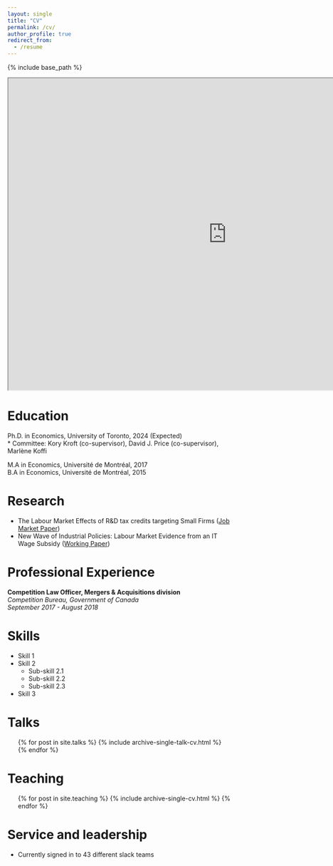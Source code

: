 ```yaml
---
layout: single
title: "CV"
permalink: /cv/
author_profile: true
redirect_from:
  - /resume
---
```

{% include base_path %}

<iframe src="https://drive.google.com/viewerng/viewer?url=https://drive.google.com/file/d/1J-5mubc3RkFvY6uLZvttq12Qx5bVgU8E/view?usp=drive_link" height = "700" width = "980"></iframe>

Education
======
Ph.D. in Economics, University of Toronto, 2024 (Expected)  
     * Committee: Kory Kroft (co-supervisor), David J. Price (co-supervisor), Marl&#232;ne Koffi    
     
M.A in Economics, Universit‌&#233; de Montr&#233;al, 2017  
B.A in Economics, Universit‌&#233; de Montr&#233;al, 2015  

Research
======
* The Labour Market Effects of R&D tax credits targeting Small Firms ([Job Market Paper](https://alehoux.github.io/JMP/))
* New Wave of Industrial Policies: Labour Market Evidence from an IT Wage Subsidy ([Working Paper](https://alehoux.github.io/talks/))


Professional Experience
======
**Competition Law Officer, Mergers & Acquisitions division**  
*Competition Bureau, Government of Canada*  
*September 2017 - August 2018*    
  
Skills
======
* Skill 1
* Skill 2
  * Sub-skill 2.1
  * Sub-skill 2.2
  * Sub-skill 2.3
* Skill 3


  
Talks
======
  <ul>{% for post in site.talks %}
    {% include archive-single-talk-cv.html %}
  {% endfor %}</ul>
  
Teaching
======
  <ul>{% for post in site.teaching %}
    {% include archive-single-cv.html %}
  {% endfor %}</ul>
  
Service and leadership
======
* Currently signed in to 43 different slack teams
